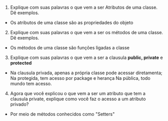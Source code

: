 1. Explique com suas palavras o que vem a ser Atributos de uma classe. Dê exemplos.
- Os atributos de uma classe são as propriedades do objeto

2. Explique com suas palavras o que vem a ser os métodos de uma classe. Dê exemplos.
- Os métodos de uma classe são funções  ligadas a classe

3. Explique com suas palavras o que vem a ser a clausula **public, private** e **protected**
- Na clausula privada, apenas a própria classe pode acessar diretamenta;
  Na protegida, tem acesso por package e herança
  Na pública, todo mundo tem acesso.

4. Agora que você explicou o que vem a ser um atributo que tem a clausula private, explique como você faz o acesso a um atributo privado?
- Por meio de métodos conhecidos como "Setters"